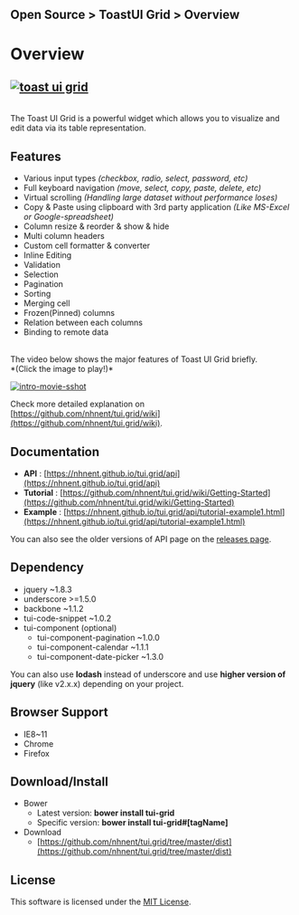 ## Open Source > ToastUI Grid > Overview

# Overview

## [![toast ui grid](http://static.toastoven.net/prod_toastuigrid/logo.png)](https://github.com/nhnent/tui.grid)
<br>
The Toast UI Grid is a powerful widget which allows you to visualize and edit data via its table representation.

## Features
* Various input types *(checkbox, radio, select, password, etc)*
* Full keyboard navigation *(move, select, copy, paste, delete, etc)*
* Virtual scrolling *(Handling large dataset without performance loses)*
* Copy & Paste using clipboard with 3rd party application *(Like MS-Excel or Google-spreadsheet)*
* Column resize & reorder & show & hide
* Multi column headers
* Custom cell formatter & converter
* Inline Editing
* Validation
* Selection
* Pagination
* Sorting
* Merging cell
* Frozen(Pinned) columns
* Relation between each columns
* Binding to remote data

<br>
The video below shows the major features of Toast UI Grid briefly.<br>
*(Click the image to play!)*

[![intro-movie-sshot](http://static.toastoven.net/prod_toastuigrid/intro-movie-sshot.png)](https://www.youtube.com/watch?v=pyPlOFhexQk)

Check more detailed explanation on [https://github.com/nhnent/tui.grid/wiki](https://github.com/nhnent/tui.grid/wiki).

## Documentation
* **API** : [https://nhnent.github.io/tui.grid/api](https://nhnent.github.io/tui.grid/api)
* **Tutorial** : [https://github.com/nhnent/tui.grid/wiki/Getting-Started](https://github.com/nhnent/tui.grid/wiki/Getting-Started)
* **Example** : [https://nhnent.github.io/tui.grid/api/tutorial-example1.html](https://nhnent.github.io/tui.grid/api/tutorial-example1.html)

You can also see the older versions of API page on the [releases page](https://github.com/nhnent/tui.grid/releases).

## Dependency
* jquery ~1.8.3
* underscore >=1.5.0
* backbone ~1.1.2
* tui-code-snippet ~1.0.2
* tui-component (optional)
    * tui-component-pagination ~1.0.0
    * tui-component-calendar ~1.1.1
    * tui-component-date-picker ~1.3.0

You can also use **lodash** instead of underscore and use **higher version of jquery** (like v2.x.x) depending on your project.


## Browser Support
* IE8~11
* Chrome
* Firefox

## Download/Install
* Bower
    * Latest version: **bower install tui-grid**
    * Specific version: **bower install tui-grid#[tagName]**
* Download
    * [https://github.com/nhnent/tui.grid/tree/master/dist](https://github.com/nhnent/tui.grid/tree/master/dist)

## License
This software is licensed under the [MIT License](https://github.com/nhnent/tui.grid/blob/master/LICENSE).
